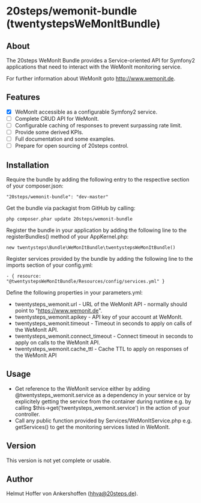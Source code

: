 # 20steps/wemonit-bundle (twentystepsWeMonItBundle)

## About

The 20steps WeMonIt Bundle provides a Service-oriented API for Symfony2 applications that need to interact with the WeMonIt monitoring service.

For further information about WeMonIt goto http://www.wemonit.de.

## Features

- [x] WeMonIt accessible as a configurable Symfony2 service.
- [ ] Complete CRUD API for WeMonIt.
- [ ] Configurable caching of responses to prevent surpassing rate limit.
- [ ] Provide some derived KPIs.
- [ ] Full documentation and some examples.
- [ ] Prepare for open sourcing of 20steps control.

## Installation

Require the bundle by adding the following entry to the respective section of your composer.json:
```
"20steps/wemonit-bundle": "dev-master"
```

Get the bundle via packagist from GitHub by calling:
```
php composer.phar update 20steps/wemonit-bundle
```

Register the bundle in your application by adding the following line to the registerBundles() method of your AppKernel.php:  
```
new twentysteps\Bundle\WeMonItBundle\twentystepsWeMonItBundle()
```

Register services provided by the bundle by adding the following line to the imports section of your config.yml:  
```
- { resource: "@twentystepsWeMonItBundle/Resources/config/services.yml" }
```

Define the following properties in your parameters.yml:  
* twentysteps_wemonit.url - URL of the WeMonIt API - normally should point to "https://www.wemonit.de".
* twentysteps_wemonit.apikey - API key of your account at WeMonIt.
* twentysteps_wemonit.timeout - Timeout in seconds to apply on calls of the WeMonIt API.
* twentysteps_wemonit.connect_timeout - Connect timeout in seconds to apply on calls to the WeMonIt API.
* twentysteps_wemonit.cache_ttl - Cache TTL to apply on responses of the WeMonIt API

## Usage

* Get reference to the WeMonIt service either by adding @twentysteps_wemonit.service as a dependency in your service or by  explicitely getting the service from the container during runtime e.g. by calling $this->get('twentysteps_wemonit.service') in the action of your controller.
* Call any public function provided by Services/WeMonItService.php e.g. getServices() to get the monitoring services listed in WeMonIt.

## Version

This version is not yet complete or usable.

## Author

Helmut Hoffer von Ankershoffen (hhva@20steps.de).